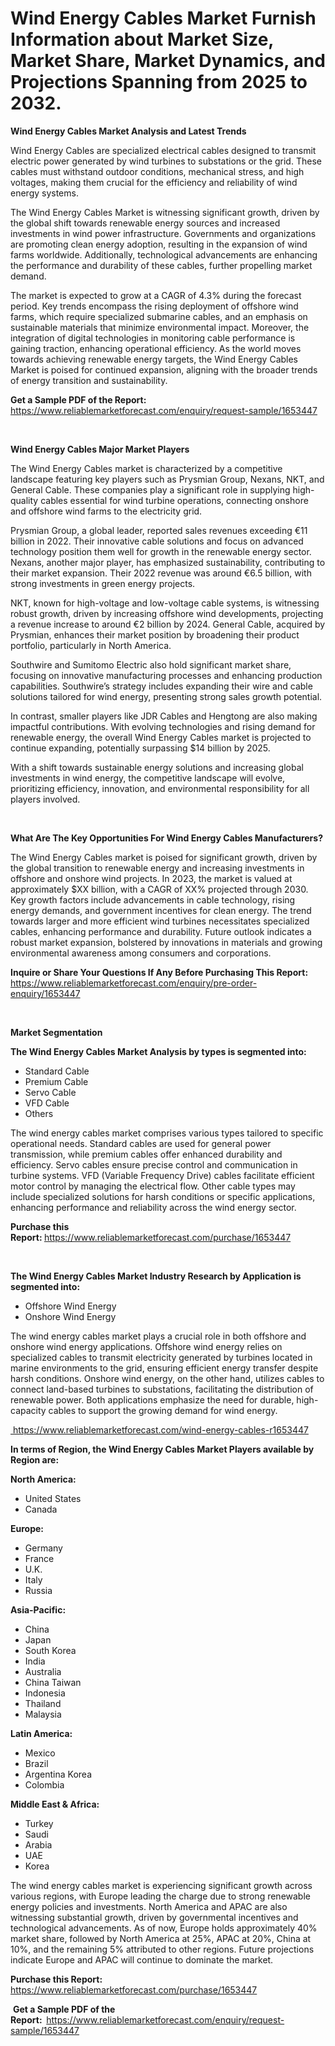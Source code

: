 <p><h1>Wind Energy Cables Market Furnish Information about Market Size, Market Share, Market Dynamics, and Projections Spanning from 2025 to 2032.</h1></p><p><strong>Wind Energy Cables Market Analysis and Latest Trends</strong></p>
<p><p>Wind Energy Cables are specialized electrical cables designed to transmit electric power generated by wind turbines to substations or the grid. These cables must withstand outdoor conditions, mechanical stress, and high voltages, making them crucial for the efficiency and reliability of wind energy systems.</p><p>The Wind Energy Cables Market is witnessing significant growth, driven by the global shift towards renewable energy sources and increased investments in wind power infrastructure. Governments and organizations are promoting clean energy adoption, resulting in the expansion of wind farms worldwide. Additionally, technological advancements are enhancing the performance and durability of these cables, further propelling market demand.</p><p>The market is expected to grow at a CAGR of 4.3% during the forecast period. Key trends encompass the rising deployment of offshore wind farms, which require specialized submarine cables, and an emphasis on sustainable materials that minimize environmental impact. Moreover, the integration of digital technologies in monitoring cable performance is gaining traction, enhancing operational efficiency. As the world moves towards achieving renewable energy targets, the Wind Energy Cables Market is poised for continued expansion, aligning with the broader trends of energy transition and sustainability.</p></p>
<p><strong>Get a Sample PDF of the Report:&nbsp;</strong> <a href="https://www.reliablemarketforecast.com/enquiry/request-sample/1653447?utm_campaign=3730&utm_medium=2&utm_source=Github&utm_content=ia&utm_term=18042025&utm_id=wind-energy-cables">https://www.reliablemarketforecast.com/enquiry/request-sample/1653447</a></p>
<p>&nbsp;</p>
<p><strong>Wind Energy Cables Major Market Players</strong></p>
<p><p>The Wind Energy Cables market is characterized by a competitive landscape featuring key players such as Prysmian Group, Nexans, NKT, and General Cable. These companies play a significant role in supplying high-quality cables essential for wind turbine operations, connecting onshore and offshore wind farms to the electricity grid.</p><p>Prysmian Group, a global leader, reported sales revenues exceeding €11 billion in 2022. Their innovative cable solutions and focus on advanced technology position them well for growth in the renewable energy sector. Nexans, another major player, has emphasized sustainability, contributing to their market expansion. Their 2022 revenue was around €6.5 billion, with strong investments in green energy projects.</p><p>NKT, known for high-voltage and low-voltage cable systems, is witnessing robust growth, driven by increasing offshore wind developments, projecting a revenue increase to around €2 billion by 2024. General Cable, acquired by Prysmian, enhances their market position by broadening their product portfolio, particularly in North America.</p><p>Southwire and Sumitomo Electric also hold significant market share, focusing on innovative manufacturing processes and enhancing production capabilities. Southwire’s strategy includes expanding their wire and cable solutions tailored for wind energy, presenting strong sales growth potential.</p><p>In contrast, smaller players like JDR Cables and Hengtong are also making impactful contributions. With evolving technologies and rising demand for renewable energy, the overall Wind Energy Cables market is projected to continue expanding, potentially surpassing $14 billion by 2025.</p><p>With a shift towards sustainable energy solutions and increasing global investments in wind energy, the competitive landscape will evolve, prioritizing efficiency, innovation, and environmental responsibility for all players involved.</p></p>
<p>&nbsp;</p>
<p><strong>What Are The Key Opportunities For Wind Energy Cables Manufacturers?</strong></p>
<p><p>The Wind Energy Cables market is poised for significant growth, driven by the global transition to renewable energy and increasing investments in offshore and onshore wind projects. In 2023, the market is valued at approximately $XX billion, with a CAGR of XX% projected through 2030. Key growth factors include advancements in cable technology, rising energy demands, and government incentives for clean energy. The trend towards larger and more efficient wind turbines necessitates specialized cables, enhancing performance and durability. Future outlook indicates a robust market expansion, bolstered by innovations in materials and growing environmental awareness among consumers and corporations.</p></p>
<p><strong>Inquire or Share Your Questions If Any Before Purchasing This Report:</strong> <a href="https://www.reliablemarketforecast.com/enquiry/pre-order-enquiry/1653447?utm_campaign=3730&utm_medium=2&utm_source=Github&utm_content=ia&utm_term=18042025&utm_id=wind-energy-cables">https://www.reliablemarketforecast.com/enquiry/pre-order-enquiry/1653447</a></p>
<p>&nbsp;</p>
<p><strong>Market Segmentation</strong></p>
<p><strong>The Wind Energy Cables Market Analysis by types is segmented into:</strong></p>
<p><ul><li>Standard Cable</li><li>Premium Cable</li><li>Servo Cable</li><li>VFD Cable</li><li>Others</li></ul></p>
<p><p>The wind energy cables market comprises various types tailored to specific operational needs. Standard cables are used for general power transmission, while premium cables offer enhanced durability and efficiency. Servo cables ensure precise control and communication in turbine systems. VFD (Variable Frequency Drive) cables facilitate efficient motor control by managing the electrical flow. Other cable types may include specialized solutions for harsh conditions or specific applications, enhancing performance and reliability across the wind energy sector.</p></p>
<p><strong>Purchase this Report:&nbsp;</strong><a href="https://www.reliablemarketforecast.com/purchase/1653447?utm_campaign=3730&utm_medium=2&utm_source=Github&utm_content=ia&utm_term=18042025&utm_id=wind-energy-cables">https://www.reliablemarketforecast.com/purchase/1653447</a></p>
<p>&nbsp;</p>
<p><strong>The Wind Energy Cables Market Industry Research by Application is segmented into:</strong></p>
<p><ul><li>Offshore Wind Energy</li><li>Onshore Wind Energy</li></ul></p>
<p><p>The wind energy cables market plays a crucial role in both offshore and onshore wind energy applications. Offshore wind energy relies on specialized cables to transmit electricity generated by turbines located in marine environments to the grid, ensuring efficient energy transfer despite harsh conditions. Onshore wind energy, on the other hand, utilizes cables to connect land-based turbines to substations, facilitating the distribution of renewable power. Both applications emphasize the need for durable, high-capacity cables to support the growing demand for wind energy.</p></p>
<p><a href="https://www.reliablemarketforecast.com/wind-energy-cables-r1653447?utm_campaign=3730&utm_medium=2&utm_source=Github&utm_content=ia&utm_term=18042025&utm_id=wind-energy-cables">&nbsp;https://www.reliablemarketforecast.com/wind-energy-cables-r1653447</a></p>
<p><strong>In terms of Region, the Wind Energy Cables Market Players available by Region are:</strong></p>
<p>
    <p> <strong> North America: </strong>
        <ul>
            <li>United States</li>
            <li>Canada</li>
        </ul>
        </p> 
    <p> <strong> Europe: </strong>
        <ul>
            <li>Germany</li>
            <li>France</li>
            <li>U.K.</li>
            <li>Italy</li>
            <li>Russia</li>
        </ul>
        </p> 
    <p> <strong> Asia-Pacific: </strong>
        <ul>
            <li>China</li>
            <li>Japan</li>
            <li>South Korea</li>
            <li>India</li>
            <li>Australia</li>
            <li>China Taiwan</li>
            <li>Indonesia</li>
            <li>Thailand</li>
            <li>Malaysia</li>
        </ul>
        </p> 
    <p> <strong> Latin America: </strong>
        <ul>
            <li>Mexico</li>
            <li>Brazil</li>
            <li>Argentina Korea</li>
            <li>Colombia</li>
        </ul>
        </p> 
    <p> <strong> Middle East & Africa: </strong>
        <ul>
            <li>Turkey</li>
            <li>Saudi</li>
            <li>Arabia</li>
            <li>UAE</li>
            <li>Korea</li>
        </ul>
    </p>
    </p>
<p><p>The wind energy cables market is experiencing significant growth across various regions, with Europe leading the charge due to strong renewable energy policies and investments. North America and APAC are also witnessing substantial growth, driven by governmental incentives and technological advancements. As of now, Europe holds approximately 40% market share, followed by North America at 25%, APAC at 20%, China at 10%, and the remaining 5% attributed to other regions. Future projections indicate Europe and APAC will continue to dominate the market.</p></p>
<p><strong>Purchase this Report: </strong><a href="https://www.reliablemarketforecast.com/purchase/1653447?utm_campaign=3730&utm_medium=2&utm_source=Github&utm_content=ia&utm_term=18042025&utm_id=wind-energy-cables">https://www.reliablemarketforecast.com/purchase/1653447</a></p>
<p>&nbsp;<strong>Get a Sample PDF of the Report:&nbsp;&nbsp;</strong><a href="https://www.reliablemarketforecast.com/enquiry/request-sample/1653447?utm_campaign=3730&utm_medium=2&utm_source=Github&utm_content=ia&utm_term=18042025&utm_id=wind-energy-cables">https://www.reliablemarketforecast.com/enquiry/request-sample/1653447</a></p>
<p><strong></strong></p>
<p><p></p><p></p><p></p></p>